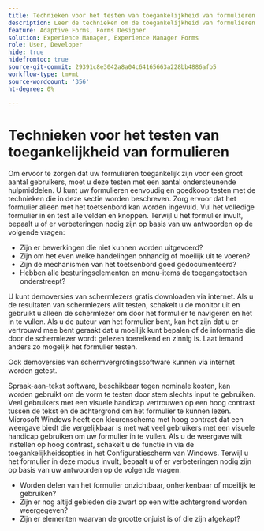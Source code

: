 ```yaml
---
title: Technieken voor het testen van toegankelijkheid van formulieren
description: Leer de technieken om de toegankelijkheid van formulieren te testen in formulierontwerper
feature: Adaptive Forms, Forms Designer
solution: Experience Manager, Experience Manager Forms
role: User, Developer
hide: true
hidefromtoc: true
source-git-commit: 29391c8e3042a8a04c64165663a228bb4886afb5
workflow-type: tm+mt
source-wordcount: '356'
ht-degree: 0%

---
```


# Technieken voor het testen van toegankelijkheid van formulieren

Om ervoor te zorgen dat uw formulieren toegankelijk zijn voor een groot aantal gebruikers, moet u deze testen met een aantal ondersteunende hulpmiddelen. U kunt uw formulieren eenvoudig en goedkoop testen met de technieken die in deze sectie worden beschreven.
Zorg ervoor dat het formulier alleen met het toetsenbord kan worden ingevuld. Vul het volledige formulier in en test alle velden en knoppen. Terwijl u het formulier invult, bepaalt u of er verbeteringen nodig zijn op basis van uw antwoorden op de volgende vragen:

* Zijn er bewerkingen die niet kunnen worden uitgevoerd?
* Zijn om het even welke handelingen onhandig of moeilijk uit te voeren?
* Zijn de mechanismen van het toetsenbord goed gedocumenteerd?
* Hebben alle besturingselementen en menu-items de toegangstoetsen onderstreept?

U kunt demoversies van schermlezers gratis downloaden via internet. Als u de resultaten van schermlezers wilt testen, schakelt u de monitor uit en gebruikt u alleen de schermlezer om door het formulier te navigeren en het in te vullen. Als u de auteur van het formulier bent, kan het zijn dat u er vertrouwd mee bent geraakt dat u moeilijk kunt bepalen of de informatie die door de schermlezer wordt gelezen toereikend en zinnig is. Laat iemand anders zo mogelijk het formulier testen.

Ook demoversies van schermvergrotingssoftware kunnen via internet worden getest.

Spraak-aan-tekst software, beschikbaar tegen nominale kosten, kan worden gebruikt om de vorm te testen door stem slechts input te gebruiken.
Veel gebruikers met een visuele handicap vertrouwen op een hoog contrast tussen de tekst en de achtergrond om het formulier te kunnen lezen. Microsoft Windows heeft een kleurenschema met hoog contrast dat een weergave biedt die vergelijkbaar is met wat veel gebruikers met een visuele handicap gebruiken om uw formulier in te vullen. Als u de weergave wilt instellen op hoog contrast, schakelt u de functie in via de toegankelijkheidsopties in het Configuratiescherm van Windows. Terwijl u het formulier in deze modus invult, bepaalt u of er verbeteringen nodig zijn op basis van uw antwoorden op de volgende vragen:

* Worden delen van het formulier onzichtbaar, onherkenbaar of moeilijk te gebruiken?
* Zijn er nog altijd gebieden die zwart op een witte achtergrond worden weergegeven?
* Zijn er elementen waarvan de grootte onjuist is of die zijn afgekapt?
